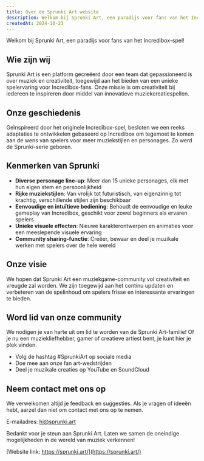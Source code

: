 ```yaml
---
title: Over de Sprunki Art website
description: Welkom bij Sprunki Art, een paradijs voor fans van het Incredibox-spel!
createdAt: 2024-10-23
---
```


Welkom bij Sprunki Art, een paradijs voor fans van het Incredibox-spel!

## Wie zijn wij

Sprunki Art is een platform gecreëerd door een team dat gepassioneerd is over muziek en creativiteit, toegewijd aan het bieden van een unieke spelervaring voor Incredibox-fans. Onze missie is om creativiteit bij iedereen te inspireren door middel van innovatieve muziekcreatiespellen.

## Onze geschiedenis

Geïnspireerd door het originele Incredibox-spel, besloten we een reeks adaptaties te ontwikkelen gebaseerd op Incredibox om tegemoet te komen aan de wens van spelers voor meer muziekstijlen en personages. Zo werd de Sprunki-serie geboren.

## Kenmerken van Sprunki

- **Diverse personage line-up**: Meer dan 15 unieke personages, elk met hun eigen stem en persoonlijkheid
- **Rijke muziekstijlen**: Van vrolijk tot futuristisch, van eigenzinnig tot krachtig, verschillende stijlen zijn beschikbaar
- **Eenvoudige en intuïtieve bediening**: Behoudt de eenvoudige en leuke gameplay van Incredibox, geschikt voor zowel beginners als ervaren spelers
- **Unieke visuele effecten**: Nieuwe karakterontwerpen en animaties voor een meeslepende visuele ervaring
- **Community sharing-functie**: Creëer, bewaar en deel je muzikale werken met spelers over de hele wereld

## Onze visie

We hopen dat Sprunki Art een muziekgame-community vol creativiteit en vreugde zal worden. We zijn toegewijd aan het continu updaten en verbeteren van de spelinhoud om spelers frisse en interessante ervaringen te bieden.

## Word lid van onze community

We nodigen je van harte uit om lid te worden van de Sprunki Art-familie! Of je nu een muziekliefhebber, gamer of creatieve artiest bent, je kunt hier je plek vinden.

- Volg de hashtag #SprunkiArt op sociale media
- Doe mee aan onze fan art-wedstrijden
- Deel je muzikale creaties op YouTube en SoundCloud

## Neem contact met ons op

We verwelkomen altijd je feedback en suggesties. Als je vragen of ideeën hebt, aarzel dan niet om contact met ons op te nemen.

E-mailadres: [hi@sprunki.art](mailto:hi@sprunki.art)

Bedankt voor je steun aan Sprunki Art. Laten we samen de oneindige mogelijkheden in de wereld van muziek verkennen!

[Website link: https://sprunki.art/](https://sprunki.art/)
